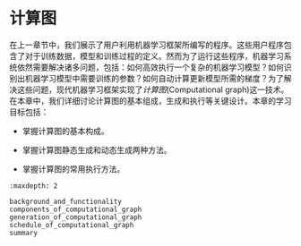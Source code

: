 # 计算图

在上一章节中，我们展示了用户利用机器学习框架所编写的程序。这些用户程序包含了对于训练数据，模型和训练过程的定义。然而为了运行这些程序，机器学习系统依然需要解决诸多问题，包括：如何高效执行一个复杂的机器学习模型？如何识别出机器学习模型中需要训练的参数？如何自动计算更新模型所需的梯度？为了解决这些问题，现代机器学习框架实现了*计算图*(Computational
graph)这一技术。在本章中，我们详细讨论计算图的基本组成，生成和执行等关键设计。本章的学习目标包括：

-   掌握计算图的基本构成。

-   掌握计算图静态生成和动态生成两种方法。

-   掌握计算图的常用执行方法。

```toc
:maxdepth: 2

background_and_functionality
components_of_computational_graph
generation_of_computational_graph
schedule_of_computational_graph
summary
```